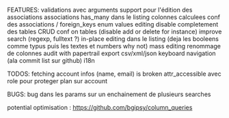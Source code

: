 FEATURES:
validations avec arguments
support pour l'édition des associations
associations has_many dans le listing
colonnes calculees
conf des associations / foreign_keys
enum values editing
disable completement des tables
CRUD conf on tables (disable add or delete for instance)
improve search (regexp, fulltext ?)
in-place editing dans le listing (deja les booleens comme typus puis les textes et numbers why not)
mass editing
renommage de colonnes
audit with papertrail
export csv/xml/json
keyboard navigation (ala commit list sur github)
i18n

TODOS:
fetching account infos (name, email) is broken
attr_accessible avec role pour proteger plan sur account

BUGS:
bug dans les params sur un enchainement de plusieurs searches

potential optimisation : https://github.com/bgipsy/column_queries
